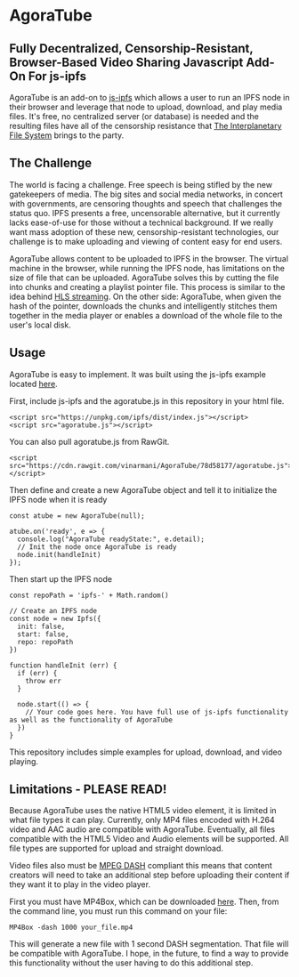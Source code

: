 # AgoraTube
## Fully Decentralized, Censorship-Resistant, Browser-Based Video Sharing Javascript Add-On For js-ipfs
AgoraTube is an add-on to [js-ipfs](https://github.com/ipfs/js-ipfs) which allows a user to run an IPFS node in their browser and leverage that node to upload, download, and play media files. It's free, no centralized server (or database) is needed and the resulting files have all of the censorship resistance that [The Interplanetary File System](http://ipfs.io) brings to the party.

## The Challenge

The world is facing a challenge. Free speech is being stifled by the new gatekeepers of media. The big sites and social media networks, in concert with governments, are censoring thoughts and speech that challenges the status quo. IPFS presents a free, uncensorable alternative, but it currently lacks ease-of-use for those without a technical background. If we really want mass adoption of these new, censorship-resistant technologies, our challenge is to make uploading and viewing of content easy for end users. 

AgoraTube allows content to be uploaded to IPFS in the browser. The virtual machine in the browser, while running the IPFS node, has limitations on the size of file that can be uploaded. AgoraTube solves this by cutting the file into chunks and creating a playlist pointer file. This process is similar to the idea behind [HLS streaming](https://github.com/ipfs/js-ipfs/tree/master/examples/browser-video-streaming). On the other side: AgoraTube, when given the hash of the pointer, downloads the chunks and intelligently stitches them together in the media player or enables a download of the whole file to the user's local disk.

## Usage

AgoraTube is easy to implement. It was built using the js-ipfs example located [here](https://github.com/ipfs/js-ipfs/tree/master/examples/browser-script-tag).

First, include js-ipfs and the agoratube.js in this repository in your html file.
```
<script src="https://unpkg.com/ipfs/dist/index.js"></script>
<script src="agoratube.js"></script>
```
You can also pull agoratube.js from RawGit.
```
<script src="https://cdn.rawgit.com/vinarmani/AgoraTube/78d58177/agoratube.js"></script>
```
Then define and create a new AgoraTube object and tell it to initialize the IPFS node when it is ready
```
const atube = new AgoraTube(null);
	
atube.on('ready', e => {
  console.log("AgoraTube readyState:", e.detail);
  // Init the node once AgoraTube is ready
  node.init(handleInit)
});
```
Then start up the IPFS node
```
const repoPath = 'ipfs-' + Math.random()

// Create an IPFS node
const node = new Ipfs({
  init: false,
  start: false,
  repo: repoPath
})

function handleInit (err) {
  if (err) {
    throw err
  }

  node.start(() => {
    // Your code goes here. You have full use of js-ipfs functionality as well as the functionality of AgoraTube
  })
}
```

This repository includes simple examples for upload, download, and video playing.

## Limitations - PLEASE READ!

Because AgoraTube uses the native HTML5 video element, it is limited in what file types it can play. Currently, only MP4 files encoded with H.264 video and AAC audio are compatible with AgoraTube. Eventually, all files compatible with the HTML5 Video and Audio elements will be supported. All file types are supported for upload and straight download.

Video files also must be [MPEG DASH](https://en.wikipedia.org/wiki/Dynamic_Adaptive_Streaming_over_HTTP) compliant this means that content creators will need to take an additional step before uploading their content if they want it to play in the video player.

First you must have MP4Box, which can be downloaded [here](https://gpac.wp.imt.fr/mp4box/). Then, from the command line, you must run this command on your file:
```
MP4Box -dash 1000 your_file.mp4
```
This will generate a new file with 1 second DASH segmentation. That file will be compatible with AgoraTube. I hope, in the future, to find a way to provide this functionality without the user having to do this additional step.
